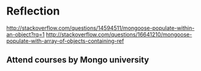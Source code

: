 # Reflection

http://stackoverflow.com/questions/14594511/mongoose-populate-within-an-object?rq=1
http://stackoverflow.com/questions/16641210/mongoose-populate-with-array-of-objects-containing-ref

## Attend courses by Mongo university